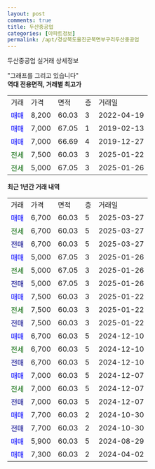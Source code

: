 ```yaml
---
layout: post
comments: true
title: 두산중공업
categories: [아파트정보]
permalink: /apt/경상북도울진군북면부구리두산중공업
---
```


두산중공업 실거래 상세정보

<script type="text/javascript">
  google.charts.load('current', {'packages':['line', 'corechart']});
  google.charts.setOnLoadCallback(drawChart);

  function drawChart() {
    var data = new google.visualization.DataTable();
    data.addColumn('date', '거래일');
    data.addColumn('number', "매매");
    data.addColumn('number', "전세");
    data.addColumn('number', "전매");

    data.addRows([[new Date(Date.parse("2025-03-27")), 6700, null, null], [new Date(Date.parse("2025-03-27")), null, 6700, null], [new Date(Date.parse("2025-03-27")), null, null, 6700], [new Date(Date.parse("2025-01-26")), 5000, null, null], [new Date(Date.parse("2025-01-26")), null, 5000, null], [new Date(Date.parse("2025-01-26")), null, null, 5000], [new Date(Date.parse("2025-01-22")), 7500, null, null], [new Date(Date.parse("2025-01-22")), null, 7500, null], [new Date(Date.parse("2025-01-22")), null, null, 7500], [new Date(Date.parse("2024-12-10")), 6700, null, null], [new Date(Date.parse("2024-12-10")), null, 6700, null], [new Date(Date.parse("2024-12-10")), null, null, 6700], [new Date(Date.parse("2024-12-07")), 7000, null, null], [new Date(Date.parse("2024-12-07")), null, 7000, null], [new Date(Date.parse("2024-12-07")), null, null, 7000], [new Date(Date.parse("2024-10-30")), 7700, null, null], [new Date(Date.parse("2024-10-30")), null, null, 7700], [new Date(Date.parse("2024-08-29")), 5900, null, null], [new Date(Date.parse("2024-04-02")), 7300, null, null]]);

    var options = {
      hAxis: {
        format: 'yyyy/MM/dd'
      },    
      lineWidth: 0,
      pointsVisible: true,    
      title: '최근 1년간 유형별 실거래가 분포',
      legend: { position: 'bottom' }
    };

    var formatter = new google.visualization.NumberFormat({pattern:'###,###'} );
    formatter.format(data, 1);
    formatter.format(data, 2);
    
    setTimeout(function() {
        var chart = new google.visualization.LineChart(document.getElementById('columnchart_material'));
        chart.draw(data, (options));
        document.getElementById('loading').style.display = 'none';
    }, 200);
  }
</script>


<div id="loading" style="z-index:20; display: block; margin-left: 0px">"그래프를 그리고 있습니다"</div>
<div id="columnchart_material" style="width: 95%; margin-left: 0px; display: block"></div>
<!-- contents start -->
<b>역대 전용면적, 거래별 최고가</b>
<table class="sortable">
    <tr>
      <td>거래</td>
      <td>가격</td>
      <td>면적</td>
      <td>층</td>
      <td>거래일</td>
    </tr>
        <tr>
          <td><a style="color: blue">매매</a></td>
          <td>8,200</td>
          <td>60.03</td>
          <td>3</td>
          <td>2022-04-19</td>
        </tr>            <tr>
          <td><a style="color: blue">매매</a></td>
          <td>7,000</td>
          <td>67.05</td>
          <td>1</td>
          <td>2019-02-13</td>
        </tr>            <tr>
          <td><a style="color: blue">매매</a></td>
          <td>7,000</td>
          <td>66.69</td>
          <td>4</td>
          <td>2019-12-27</td>
        </tr>        
        <tr>
              <td><a style="color: darkgreen">전세</a></td>
              <td>7,500</td>
              <td>60.03</td>
              <td>3</td>
              <td>2025-01-22</td>
            </tr>            <tr>
              <td><a style="color: darkgreen">전세</a></td>
              <td>5,000</td>
              <td>67.05</td>
              <td>3</td>
              <td>2025-01-26</td>
            </tr>        
    
</table>

<b>최근 1년간 거래 내역</b>

<table class="sortable">
    <tr>
      <td>거래</td>
      <td>가격</td>
      <td>면적</td>
      <td>층</td>
      <td>거래일</td>
    </tr>
    <tr>
      <td><a style="color: blue">매매</a></td>
      <td>6,700</td>
      <td>60.03</td>
      <td>5</td>
      <td>2025-03-27</td>
    </tr>          <tr>
      <td><a style="color: darkgreen">전세</a></td>
      <td>6,700</td>
      <td>60.03</td>
      <td>5</td>
      <td>2025-03-27</td>
    </tr>          <tr>
      <td><a style="color: darkblue">전매</a></td>
      <td>6,700</td>
      <td>60.03</td>
      <td>5</td>
      <td>2025-03-27</td>
    </tr>          <tr>
      <td><a style="color: blue">매매</a></td>
      <td>5,000</td>
      <td>67.05</td>
      <td>3</td>
      <td>2025-01-26</td>
    </tr>          <tr>
      <td><a style="color: darkgreen">전세</a></td>
      <td>5,000</td>
      <td>67.05</td>
      <td>3</td>
      <td>2025-01-26</td>
    </tr>          <tr>
      <td><a style="color: darkblue">전매</a></td>
      <td>5,000</td>
      <td>67.05</td>
      <td>3</td>
      <td>2025-01-26</td>
    </tr>          <tr>
      <td><a style="color: blue">매매</a></td>
      <td>7,500</td>
      <td>60.03</td>
      <td>3</td>
      <td>2025-01-22</td>
    </tr>          <tr>
      <td><a style="color: darkgreen">전세</a></td>
      <td>7,500</td>
      <td>60.03</td>
      <td>3</td>
      <td>2025-01-22</td>
    </tr>          <tr>
      <td><a style="color: darkblue">전매</a></td>
      <td>7,500</td>
      <td>60.03</td>
      <td>3</td>
      <td>2025-01-22</td>
    </tr>          <tr>
      <td><a style="color: blue">매매</a></td>
      <td>6,700</td>
      <td>60.03</td>
      <td>5</td>
      <td>2024-12-10</td>
    </tr>          <tr>
      <td><a style="color: darkgreen">전세</a></td>
      <td>6,700</td>
      <td>60.03</td>
      <td>5</td>
      <td>2024-12-10</td>
    </tr>          <tr>
      <td><a style="color: darkblue">전매</a></td>
      <td>6,700</td>
      <td>60.03</td>
      <td>5</td>
      <td>2024-12-10</td>
    </tr>          <tr>
      <td><a style="color: blue">매매</a></td>
      <td>7,000</td>
      <td>60.03</td>
      <td>5</td>
      <td>2024-12-07</td>
    </tr>          <tr>
      <td><a style="color: darkgreen">전세</a></td>
      <td>7,000</td>
      <td>60.03</td>
      <td>5</td>
      <td>2024-12-07</td>
    </tr>          <tr>
      <td><a style="color: darkblue">전매</a></td>
      <td>7,000</td>
      <td>60.03</td>
      <td>5</td>
      <td>2024-12-07</td>
    </tr>          <tr>
      <td><a style="color: blue">매매</a></td>
      <td>7,700</td>
      <td>60.03</td>
      <td>2</td>
      <td>2024-10-30</td>
    </tr>          <tr>
      <td><a style="color: darkblue">전매</a></td>
      <td>7,700</td>
      <td>60.03</td>
      <td>2</td>
      <td>2024-10-30</td>
    </tr>          <tr>
      <td><a style="color: blue">매매</a></td>
      <td>5,900</td>
      <td>60.03</td>
      <td>5</td>
      <td>2024-08-29</td>
    </tr>          <tr>
      <td><a style="color: blue">매매</a></td>
      <td>7,300</td>
      <td>60.03</td>
      <td>2</td>
      <td>2024-04-02</td>
    </tr>      </table>
<!-- contents end -->    

